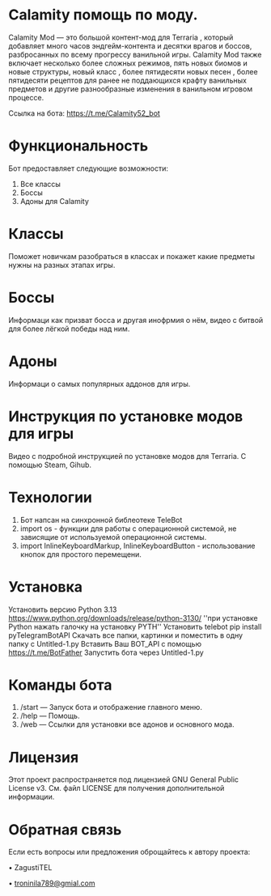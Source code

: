 # Calamity помощь по моду.

Calamity Mod — это большой контент-мод для Terraria , который добавляет много часов эндгейм-контента и десятки врагов и боссов, разбросанных по всему прогрессу ванильной игры. Calamity Mod также включает несколько более сложных режимов, пять новых биомов и новые структуры, новый класс , более пятидесяти новых песен , более пятидесяти рецептов для ранее не поддающихся крафту ванильных предметов и другие разнообразные изменения в ванильном игровом процессе.

Ссылка на бота: https://t.me/Calamity52_bot

# Функциональность 
Бот предоставляет следующие возможности:
1. Все классы
2. Боссы
3. Адоны для Calamity

# Классы
Поможет новичкам разобраться в классах и покажет какие предметы нужны на разных этапах игры. 

# Боссы
Информаци как призват босса и другая инофрмия о нём, видео с битвой для более лёгкой победы над ним.

# Адоны
Информаци о самых популярных аддонов для игры.

# Инструкция по установке модов для игры
Видео с подробной инструкцией по установке модов для Terraria. С помощью Steam, Gihub.

# Технологии
1. Бот напсан на синхронной библеотеке TeleBot
2. import os - функции для работы с операционной системой, не зависящие от используемой операционной системы.
3. import InlineKeyboardMarkup, InlineKeyboardButton - использование кнопок для простого перемещени.

# Установка
Установить версию Python 3.13 https://www.python.org/downloads/release/python-3130/ ''при установке Python нажать галочку на установку PYTH''
Установить telebot pip install pyTelegramBotAPI
Скачать все папки, картинки и поместить в одну папку с Untitled-1.py
Вставить Ваш BOT_API с помощью https://t.me/BotFather
Запустить бота через Untitled-1.py

# Команды бота
1. /start — Запуск бота и отображение главного меню.
2. /help — Помощь.
3. /web — Ссылки для установки все адонов и основного мода. 

# Лицензия
Этот проект распространяется под лицензией GNU General Public License v3. См. файл LICENSE для получения дополнительной информации.

# Обратная связь 
Если есть вопросы или предложения оброщайтесь к автору проекта:

• ZagustiTEL

• troninila789@gmial.com

